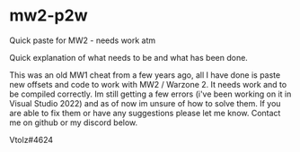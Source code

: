 # mw2-p2w
Quick paste for MW2 - needs work atm


Quick explanation of what needs to be and what has been done.

This was an old MW1 cheat from a few years ago, all I have done is paste new offsets and code to work with MW2 / Warzone 2. It needs work and to be compiled correctly. Im still getting a few errors (i've been working on it in Visual Studio 2022) and as of now im unsure of how to solve them. If you are able to fix them or have any suggestions please let me know. Contact me on github or my discord below.

Vtolz#4624
